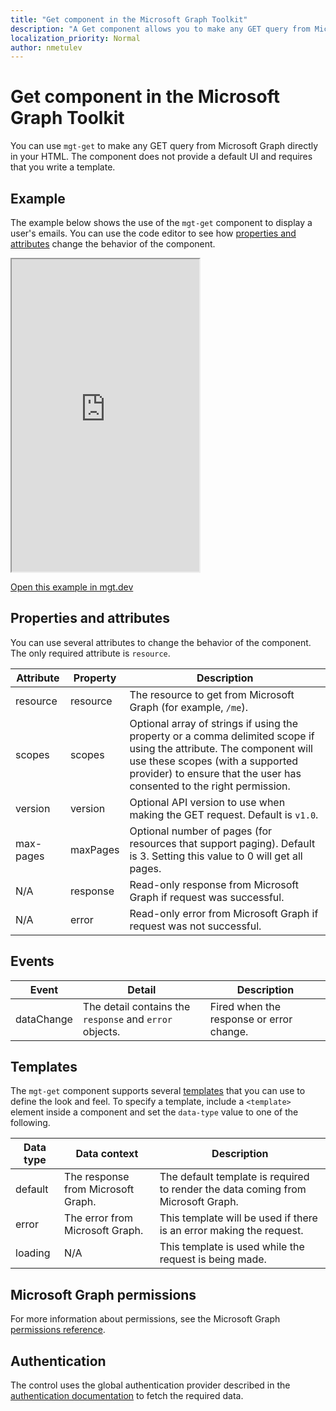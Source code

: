 ```yaml
---
title: "Get component in the Microsoft Graph Toolkit"
description: "A Get component allows you to make any GET query from Microsoft Graph directly in your HTML."
localization_priority: Normal
author: nmetulev
---
```


# Get component in the Microsoft Graph Toolkit

You can use `mgt-get` to make any GET query from Microsoft Graph directly in your HTML. The component does not provide a default UI and requires that you write a template.

## Example

The example below shows the use of the `mgt-get` component to display a user's emails. You can use the code editor to see how [properties and attributes](#properties-and-attributes) change the behavior of the component.

<iframe src="https://mgt.dev/iframe.html?id=components-mgt-get--get-email&source=docs" height="500"></iframe>

[Open this example in mgt.dev](https://mgt.dev/?path=/story/components-mgt-get--get-email&source=docs)

## Properties and attributes

You can use several attributes to change the behavior of the component. The only required attribute is `resource`.

| Attribute | Property  | Description |
| --- | --- | --- |
| resource | resource | The resource to get from Microsoft Graph (for example, `/me`). |
| scopes | scopes | Optional array of strings if using the property or a comma delimited scope if using the attribute. The component will use these scopes (with a supported provider) to ensure that the user has consented to the right permission. |
| version | version | Optional API version to use when making the GET request. Default is `v1.0`.  |
| max-pages | maxPages | Optional number of pages (for resources that support paging). Default is 3. Setting this value to 0 will get all pages.  |
| N/A | response | Read-only response from Microsoft Graph if request was successful.  |
| N/A |error| Read-only error from Microsoft Graph if request was not successful. |

## Events
| Event | Detail | Description |
| --- | --- | --- |
| dataChange | The detail contains the `response` and `error` objects. | Fired when the response or error change. |

## Templates

The `mgt-get` component supports several [templates](../templates.md) that you can use to define the look and feel. To specify a template, include a `<template>` element inside a component and set the `data-type` value to one of the following.

| Data type | Data context | Description |
| --- | --- | --- |
| default | The response from Microsoft Graph. | The default template is required to render the data coming from Microsoft Graph. |
| error | The error from Microsoft Graph. | This template will be used if there is an error making the request. |
| loading | N/A | This template is used while the request is being made. |

## Microsoft Graph permissions

For more information about permissions, see the Microsoft Graph [permissions reference](https://docs.microsoft.com/graph/permissions-reference). 

## Authentication

The control uses the global authentication provider described in the [authentication documentation](./../providers.md) to fetch the required data.

